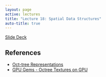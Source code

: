 ```yaml
---
layout: page
active: lectures
title: "Lecture 18: Spatial Data Structures"
auto-title: true
---
```



<a href="https://docs.google.com/presentation/d/17x8Rrbuwk1cZxsMyeTOgDPIBqa5prc5v2WWoSmImago/edit?usp=sharing" class="btn btn-info">Slide Deck</a>


References
----------

* [Oct-tree Representations](https://geidav.wordpress.com/2014/08/18/advanced-octrees-2-node-representations/)
* [GPU Gems - Octree Textures on GPU](https://developer.nvidia.com/gpugems/GPUGems2/gpugems2_chapter37.html)
